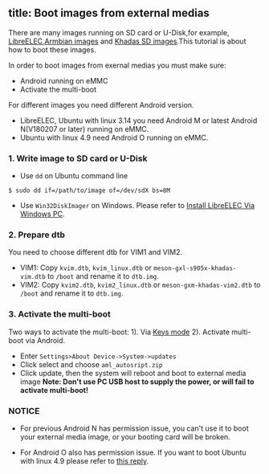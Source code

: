 title: Boot images from external medias
---

There are many images running on SD card or U-Disk,for example, [LibreELEC](http://forum.khadas.com/t/libreelec-for-khadas-vim-sd-usb-emmc/793),[Armbian images](http://forum.khadas.com/t/armbian-kodi-ubuntu-debian-for-sd-usb-emmc/825) and [Khadas SD images](/vim1/Firmware.html#SD-USB-Installation).This tutorial is about how to boot these images.

In order to boot images from exernal medias you must make sure:
* Android running on eMMC
* Activate the multi-boot

For different images you need different Android version.
* LibreELEC, Ubuntu with linux 3.14 you need Android M or latest Android N(V180207 or later) running on eMMC.
* Ubuntu with linux 4.9 need Android O running on eMMC.

### 1. Write image to SD card or U-Disk
* Use `dd` on Ubuntu command line
```
$ sudo dd if=/path/to/image of=/dev/sdX bs=8M
```
* Use `Win32DiskImager` on Windows. Please refer to [Install LibreELEC Via Windows PC](/vim1/InstallLibreELEC.html#On-Windows-PC).

### 2. Prepare dtb
You need to choose different dtb for VIM1 and VIM2.
* VIM1: Copy `kvim.dtb`, `kvim_linux.dtb` or `meson-gxl-s905x-khadas-vim.dtb` to `/boot` and rename it to `dtb.img`.
* VIM2: Copy `kvim2.dtb`, `kvim2_linux.dtb` or `meson-gxm-khadas-vim2.dtb` to `/boot` and rename it to `dtb.img`.

### 3. Activate the multi-boot
Two ways to activate the multi-boot:
1). Via [Keys mode](/vim1/HowtoBootIntoUpgradeMode.html)
2). Activate multi-boot via Android.
* Enter `Settings>About Device->System->updates`
* Click select and choose `aml_autosript.zip`
* Click update, then the system will reboot and boot to external media image
**Note: Don't use PC USB host to supply the power, or will fail to activate multi-boot!**

### NOTICE
* For previous Android N has permission issue, you can't use it to boot your external media image, or your booting card will be broken.

* For Android O also has permission issue. If you want to boot Ubuntu with linux 4.9 please refer to [this reply](http://forum.khadas.com/t/armbian-kodi-ubuntu-debian-for-sd-usb-emmc/825/109).

